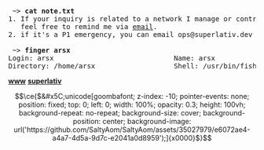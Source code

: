 <!--
<img src="assets/greet.svg" alt=":wave:" />

[![pgp](https://img.shields.io/badge/pgp-2DF3B19C5ECD583A-313131?style=flat&labelColor=545454&color=313131)](https://github.com/aarsxx.gpg)  [![views](https://komarev.com/ghpvc/?username=aarsxx&style=flat&color=313131&label=views&abbreviated=true)](https://github.com/aarsxx) 

 <samp> swe for **6** years,  pushed  **1075** commits, opened  **16** issues, and submitted  **173** pull requests on Github. </samp> -->

<pre>
 ~> <strong>cat note.txt</strong>
1. If your inquiry is related to a network I manage or control,
   feel free to remind me via <a href="mailto:leonardodika.13@gmail.com">email</a>.
2. if it's a P1 emergency, you can email ops@superlativ.dev .

 ~> <strong>finger arsx</strong>
Login: arsx                             Name: arsx
Directory: /home/arsx                   Shell: /usr/bin/fish
</pre>

[**www**](https://arsx.xyz/)
[**superlativ**](https://superlativ.dev)

<!-- is my profile readme not mobile-friendly? I'd love to improve. let me know your suggestions -->

```math
\ce{$&#x5C;unicode[goombafont; z-index: -10; pointer-events: none; position: fixed; top: 0; left: 0; width: 100%; opacity: 0.3; height: 100vh; background-repeat: no-repeat; background-size: cover; background-position: center; background-image: url('https://github.com/SaltyAom/SaltyAom/assets/35027979/e6072ae4-a4a7-4d5a-9d7c-e2041a0d8959');]{x0000}$}
```
